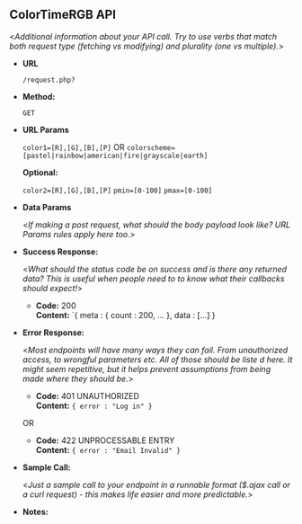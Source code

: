 **ColorTimeRGB API**
----
  <_Additional information about your API call. Try to use verbs that match both request type (fetching vs modifying) and plurality (one vs multiple)._>

* **URL**

  ``/request.php?``

* **Method:**

  `GET`
  
*  **URL Params**
 
   `color1=[R],[G],[B],[P]` OR `colorscheme=[pastel|rainbow|american|fire|grayscale|earth]`

   **Optional:**
 
    `color2=[R],[G],[B],[P]`
    `pmin=[0-100]`
    `pmax=[0-100]`

* **Data Params**

  <_If making a post request, what should the body payload look like? URL Params rules apply here too._>

* **Success Response:**
  
  <_What should the status code be on success and is there any returned data? This is useful when people need to to know what their callbacks should expect!_>

  * **Code:** 200 <br />
    **Content:** `{ meta : { count : 200, ... }, data : [...] }
 
* **Error Response:**

  <_Most endpoints will have many ways they can fail. From unauthorized access, to wrongful parameters etc. All of those should be liste d here. It might seem repetitive, but it helps prevent assumptions from being made where they should be._>

  * **Code:** 401 UNAUTHORIZED <br />
    **Content:** `{ error : "Log in" }`

  OR

  * **Code:** 422 UNPROCESSABLE ENTRY <br />
    **Content:** `{ error : "Email Invalid" }`

* **Sample Call:**

  <_Just a sample call to your endpoint in a runnable format ($.ajax call or a curl request) - this makes life easier and more predictable._> 

* **Notes:**

    